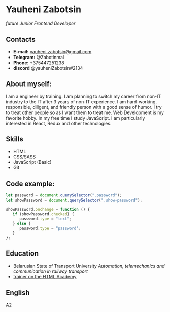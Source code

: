 # Yauheni Zabotsin

_future Junior Frontend Developer_

## Contacts

-  **E-mail:** yauheni.zabotsin@gmail.com
-  **Telegram:** @Zabotinmal
-  **Phone:** +375447251238
-  **discord** @yauheniZabotsin#2134

## About myself:

I am a engineer by training. I am planning to switch my career
from non-IT industry to the IT after 3 years of non-IT
experience. I am hard-working, responsible, diligent, and
friendly person with a good sense of humor. I try to treat
other people so as I want them to treat me. Web Development is
my favorite hobby. In my free time I study JavaScript. I am
particularly interested in React, Redux and other
technologies.

## Skills

-  HTML
-  CSS/SASS
-  JavaScript (Basic)
-  Git

## Code example:

```javascript
let password = document.querySelector(".password");
let showPassword = document.querySelector(".show-password");

showPassword.onchange = function () {
   if (showPassword.checked) {
      password.type = "text";
   } else {
      password.type = "password";
   }
};
```

## Education

-  Belarusian State of Transport University _Аutomation, telemechanics and communication in railway transport_
-  [trainer on the HTML Academy](https://htmlacademy.ru)

## English

А2
